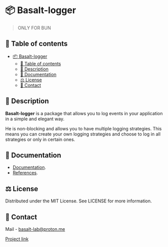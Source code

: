 # 📦 Basalt-logger

> ONLY FOR BUN

## 📌 Table of contents

- [📦 Basalt-logger](#-basalt-logger)
  - [📌 Table of contents](#-table-of-contents)
  - [📝 Description](#-description)
  - [🌟 Documentation](#-Documentation)
  - [⚖️ License](#-license)
  - [📧 Contact](#-contact)

## 📝 Description

**Basalt-logger** is a package that allows you to log events in your application in a simple and elegant way.

He is non-blocking and allows you to have multiple logging strategies. This means you can create your own logging strategies and choose to log in all strategies or only in certain ones.

## 🌟 Documentation

- [Documentation](https://basalt-lab.github.io/basalt-doc/index.html).
- [References](https://basalt-lab.github.io/basalt-logger/index.html).

## ⚖️ License

Distributed under the MIT License. See LICENSE for more information.

## 📧 Contact

Mail - [basalt-lab@proton.me](basalt-lab@proton.me)

[Project link](https://github.com/Basalt-Lab/basalt-logger)
